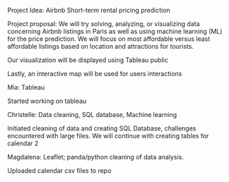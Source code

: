 Project Idea: Airbnb Short-term rental pricing prediction

Project proposal: 
We will try solving, analyzing, or visualizing data concerning Airbnb listings in Paris as well as using machine learning (ML) for the price prediction.
We will focus on most affordable versus least affordable listings based on location and attractions for tourists.

Our visualization will be displayed using Tableau public

Lastly, an interactive map will be used for users interactions

Mia: Tableau

Started working on tableau

Christelle: Data cleaning, SQL database, Machine learning

Initiated cleaning of data and creating SQL Database, challenges encountered with large files. We will continue with creating tables for calendar 2 

Magdalena: Leaflet; panda/python cleaning of data analysis. 

Uploaded calendar csv files to repo
